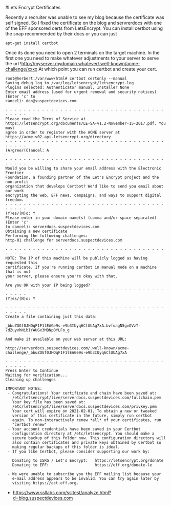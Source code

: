 #Lets Encrypt Certificates

Recently a recruiter was unable to see my blog because the certificate was self signed.
So I fixed the certificate on the blog and servrerdocs with one of the EFF sponsored certs from LetsEncrypt.
You can install certbot using the snap recommended by their docs or you can just 
	 
	apt-get install certbot 
	
Once its done you need to open 2 terminals on the target machine.
In the first one you need to make whatever adjustments to your server to serve the url  !http://myserver.mydomain.whatever/.well-known/acme-challenge/xxxx
At which point you can run certbot and create your cert. 
	
	root@herbert:/var/www/html# certbot certonly --manual
	Saving debug log to /var/log/letsencrypt/letsencrypt.log
	Plugins selected: Authenticator manual, Installer None
	Enter email address (used for urgent renewal and security notices) (Enter 'c' to
	cancel): don@suspectdevices.com
	
	- - - - - - - - - - - - - - - - - - - - - - - - - - - - - - - - - - - - - - - -
	Please read the Terms of Service at
	https://letsencrypt.org/documents/LE-SA-v1.2-November-15-2017.pdf. You must
	agree in order to register with the ACME server at
	https://acme-v02.api.letsencrypt.org/directory
	- - - - - - - - - - - - - - - - - - - - - - - - - - - - - - - - - - - - - - - -
	(A)gree/(C)ancel: A
	
	- - - - - - - - - - - - - - - - - - - - - - - - - - - - - - - - - - - - - - - -
	Would you be willing to share your email address with the Electronic Frontier
	Foundation, a founding partner of the Let's Encrypt project and the non-profit
	organization that develops Certbot? We'd like to send you email about our work
	encrypting the web, EFF news, campaigns, and ways to support digital freedom.
	- - - - - - - - - - - - - - - - - - - - - - - - - - - - - - - - - - - - - - - -
	(Y)es/(N)o: Y
	Please enter in your domain name(s) (comma and/or space separated)  (Enter 'c'
	to cancel): serverdocs.suspectdevices.com
	Obtaining a new certificate
	Performing the following challenges:
	http-01 challenge for serverdocs.suspectdevices.com
	
	- - - - - - - - - - - - - - - - - - - - - - - - - - - - - - - - - - - - - - - -
	NOTE: The IP of this machine will be publicly logged as having requested this
	certificate. If you're running certbot in manual mode on a machine that is not
	your server, please ensure you're okay with that.
	
	Are you OK with your IP being logged?
	- - - - - - - - - - - - - - - - - - - - - - - - - - - - - - - - - - - - - - - -
	(Y)es/(N)o: Y
	
	- - - - - - - - - - - - - - - - - - - - - - - - - - - - - - - - - - - - - - - -
	Create a file containing just this data:
	
	_bbuZOGf0JHOqF1F1lEAGe9s-e9b3IUyq6ClUUAg7xA.bvfoagN5gvQVzT-7dZuyvhNibIYAUGx3MBNp0YLFo_g
	
	And make it available on your web server at this URL:
	
	http://serverdocs.suspectdevices.com/.well-known/acme-challenge/_bbuZOGf0JHOqF1F1lEAGe9s-e9b3IUyq6ClUUAg7xA
	
	- - - - - - - - - - - - - - - - - - - - - - - - - - - - - - - - - - - - - - - -
	Press Enter to Continue
	Waiting for verification...
	Cleaning up challenges
	
	IMPORTANT NOTES:
	 - Congratulations! Your certificate and chain have been saved at:
	   /etc/letsencrypt/live/serverdocs.suspectdevices.com/fullchain.pem
	   Your key file has been saved at:
	   /etc/letsencrypt/live/serverdocs.suspectdevices.com/privkey.pem
	   Your cert will expire on 2021-02-01. To obtain a new or tweaked
	   version of this certificate in the future, simply run certbot
	   again. To non-interactively renew *all* of your certificates, run
	   "certbot renew"
	 - Your account credentials have been saved in your Certbot
	   configuration directory at /etc/letsencrypt. You should make a
	   secure backup of this folder now. This configuration directory will
	   also contain certificates and private keys obtained by Certbot so
	   making regular backups of this folder is ideal.
	 - If you like Certbot, please consider supporting our work by:
	
	   Donating to ISRG / Let's Encrypt:   https://letsencrypt.org/donate
	   Donating to EFF:                    https://eff.org/donate-le
	
	 - We were unable to subscribe you the EFF mailing list because your
	   e-mail address appears to be invalid. You can try again later by
	   visiting https://act.eff.org.
	
	

* https://www.ssllabs.com/ssltest/analyze.html?d=blog.suspectdevices.com